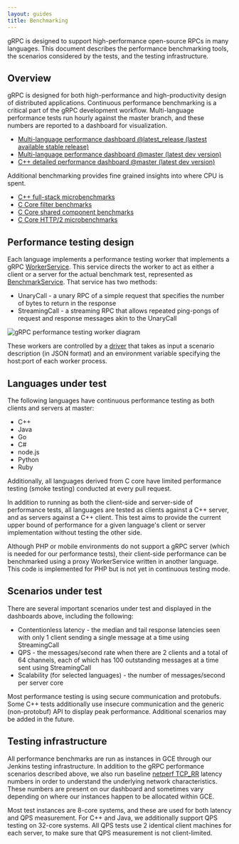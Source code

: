 ```yaml
---
layout: guides
title: Benchmarking
---
```

<p class="lead">gRPC is designed to support high-performance
open-source RPCs in many languages. This document describes the
performance benchmarking tools, the scenarios considered by the tests,
and the testing infrastructure.</p>

<div id="toc"></div>

<a name="Overview"></a>

## Overview

gRPC is designed for both high-performance and high-productivity
design of distributed applications. Continuous performance
benchmarking is a critical part of the gRPC development
workflow. Multi-language performance tests run hourly against
the master branch, and these numbers are reported to a dashboard for
visualization.

  * [Multi-language performance dashboard @latest_release (lastest available stable release)](https://performance-dot-grpc-testing.appspot.com/explore?dashboard=5636470266134528) 
  * [Multi-language performance dashboard @master (latest dev version)](https://performance-dot-grpc-testing.appspot.com/explore?dashboard=5652536396611584)
  * [C++ detailed performance dashboard @master (latest dev version)](https://performance-dot-grpc-testing.appspot.com/explore?dashboard=5685265389584384)

Additional benchmarking provides fine grained insights into where
CPU is spent.

  * [C++ full-stack microbenchmarks](https://performance-dot-grpc-testing.appspot.com/explore?dashboard=5684961520648192)
  * [C Core filter benchmarks](https://performance-dot-grpc-testing.appspot.com/explore?dashboard=5740240702537728)
  * [C Core shared component benchmarks](https://performance-dot-grpc-testing.appspot.com/explore?dashboard=5641826627223552&container=789696829&widget=512792852)
  * [C Core HTTP/2 microbenchmarks](https://performance-dot-grpc-testing.appspot.com/explore?dashboard=5732910535540736)

## Performance testing design

Each language implements a performance testing worker that implements
a gRPC
[WorkerService](https://github.com/grpc/grpc/blob/master/src/proto/grpc/testing/worker_service.proto). This
service directs the worker to act as either a client or a server for
the actual benchmark test, represented as
[BenchmarkService](https://github.com/grpc/grpc/blob/master/src/proto/grpc/testing/benchmark_service.proto). That
service has two methods:

  * UnaryCall - a unary RPC of a simple request that specifies the number of bytes to return in the response
  * StreamingCall - a streaming RPC that allows repeated ping-pongs of request and response messages akin to the UnaryCall

![gRPC performance testing worker diagram](/img/testing_framework.png)

These workers are controlled by a
[driver](https://github.com/grpc/grpc/blob/master/test/cpp/qps/qps_json_driver.cc)
that takes as input a scenario description (in JSON format) and an
environment variable specifying the host:port of each worker process.


<a name="Languages under test"></a>

## Languages under test

The following languages have continuous performance testing as both
clients and servers at master:

  * C++
  * Java
  * Go
  * C#
  * node.js
  * Python
  * Ruby

Additionally, all languages derived from C core have limited
performance testing (smoke testing) conducted at every pull request.

In addition to running as both the client-side and server-side of
performance tests, all languages are tested as clients against a C++
server, and as servers against a C++ client. This test aims to provide
the current upper bound of performance for a given language's client or
server implementation without testing the other side.

Although PHP or mobile environments do not support a gRPC server
(which is needed for our performance tests), their client-side
performance can be benchmarked using a proxy WorkerService written in
another language. This code is implemented for PHP but is not yet in 
continuous testing mode.

<a name="Scenarios under test"></a>

## Scenarios under test

There are several important scenarios under test and displayed in the dashboards
above, including the following:

   * Contentionless latency - the median and tail response latencies seen with only 1 client sending a single message at a time using StreamingCall
   * QPS - the messages/second rate when there are 2 clients and a total of 64 channels, each of which has 100 outstanding messages at a time sent using StreamingCall
   * Scalability (for selected languages) - the number of messages/second per server core

Most performance testing is using secure communication and
protobufs. Some C++ tests additionally use insecure communication and
the generic (non-protobuf) API to display peak performance. Additional
scenarios may be added in the future.

<a name="Testing infrastructure"></a>

## Testing infrastructure

All performance benchmarks are run as instances in GCE through our
Jenkins testing infrastructure. In addition to the gRPC performance
scenarios described above, we also run baseline [netperf
TCP_RR](http://www.netperf.org) latency numbers in order to understand
the underlying network characteristics. These numbers are present on
our dashboard and sometimes vary depending on where our instances
happen to be allocated within GCE.

Most test instances are 8-core systems, and these are used for both
latency and QPS measurement. For C++ and Java, we additionally support
QPS testing on 32-core systems. All QPS tests use 2 identical client machines
for each server, to make sure that QPS measurement is not client-limited.


